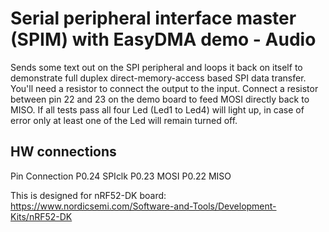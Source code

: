 # Serial peripheral interface master (SPIM) with EasyDMA demo - Audio

Sends some text out on the SPI peripheral and loops it back on itself to demonstrate full duplex direct-memory-access based SPI data transfer. You'll need a resistor to connect the output to the input. Connect a resistor between pin 22 and 23 on the demo board to feed MOSI directly back to MISO. If all tests pass all four Led (Led1 to Led4) will light up, in case of error only at least one of the Led will remain turned off.

## HW connections

Pin     Connection
P0.24   SPIclk
P0.23   MOSI
P0.22   MISO

This is designed for nRF52-DK board:
https://www.nordicsemi.com/Software-and-Tools/Development-Kits/nRF52-DK
